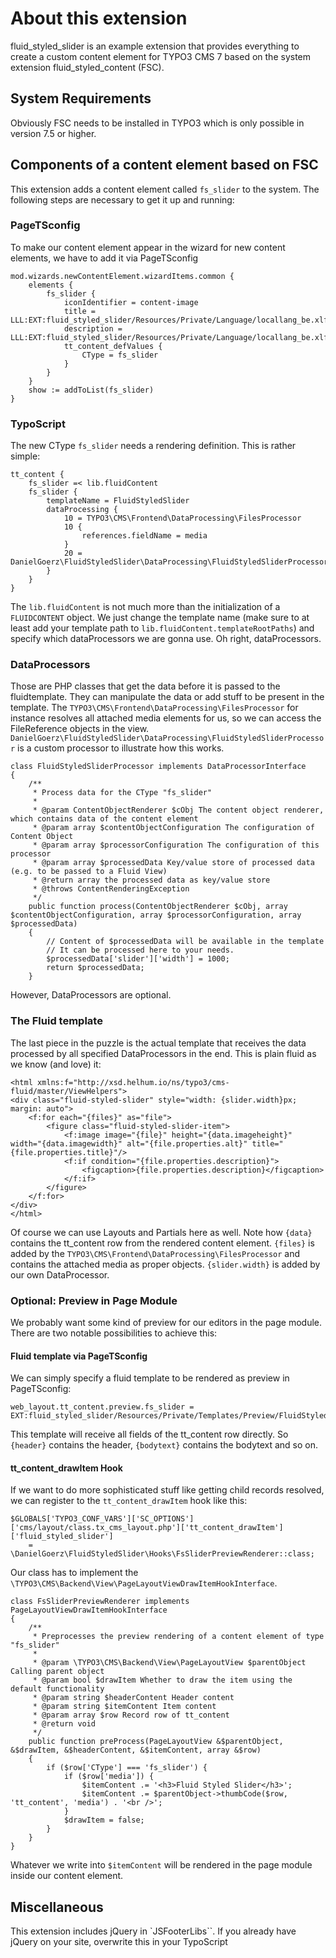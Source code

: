# About this extension

fluid_styled_slider is an example extension that provides everything to create a custom content element
for TYPO3 CMS 7 based on the system extension fluid_styled_content (FSC).

## System Requirements
Obviously FSC needs to be installed in TYPO3 which is only possible in version 7.5 or higher.

## Components of a content element based on FSC
This extension adds a content element called `fs_slider` to the system. The following steps are necessary to get it up and running:

### PageTSconfig
To make our content element appear in the wizard for new content elements, we have to add it via PageTSconfig

    mod.wizards.newContentElement.wizardItems.common {
    	elements {
    		fs_slider {
    			iconIdentifier = content-image
    			title = LLL:EXT:fluid_styled_slider/Resources/Private/Language/locallang_be.xlf:wizard.title
    			description = LLL:EXT:fluid_styled_slider/Resources/Private/Language/locallang_be.xlf:wizard.description
    			tt_content_defValues {
    				CType = fs_slider
    			}
    		}
    	}
    	show := addToList(fs_slider)
    }

### TypoScript
The new CType `fs_slider` needs a rendering definition. This is rather simple:

    tt_content {
    	fs_slider =< lib.fluidContent
    	fs_slider {
    		templateName = FluidStyledSlider
    		dataProcessing {
    			10 = TYPO3\CMS\Frontend\DataProcessing\FilesProcessor
    			10 {
    				references.fieldName = media
    			}
    			20 = DanielGoerz\FluidStyledSlider\DataProcessing\FluidStyledSliderProcessor
    		}
    	}
    }

The `lib.fluidContent` is not much more than the initialization of a `FLUIDCONTENT` object. We just change the template name
(make sure to at least add your template path to `lib.fluidContent.templateRootPaths`)
and specify which dataProcessors we are gonna use. Oh right, dataProcessors.

### DataProcessors
Those are PHP classes that get the data before it is passed to the fluidtemplate. They can manipulate the data or add stuff to
be present in the template. The `TYPO3\CMS\Frontend\DataProcessing\FilesProcessor`
for instance resolves all attached media elements for us, so we can access the FileReference objects in the view.
`DanielGoerz\FluidStyledSlider\DataProcessing\FluidStyledSliderProcessor` is a custom processor to illustrate how this works.

    class FluidStyledSliderProcessor implements DataProcessorInterface
    {
        /**
         * Process data for the CType "fs_slider"
         *
         * @param ContentObjectRenderer $cObj The content object renderer, which contains data of the content element
         * @param array $contentObjectConfiguration The configuration of Content Object
         * @param array $processorConfiguration The configuration of this processor
         * @param array $processedData Key/value store of processed data (e.g. to be passed to a Fluid View)
         * @return array the processed data as key/value store
         * @throws ContentRenderingException
         */
        public function process(ContentObjectRenderer $cObj, array $contentObjectConfiguration, array $processorConfiguration, array $processedData)
        {
            // Content of $processedData will be available in the template
            // It can be processed here to your needs.
            $processedData['slider']['width'] = 1000;
            return $processedData;
        }

However, DataProcessors are optional.

### The Fluid template
The last piece in the puzzle is the actual template that receives the data processed by all specified DataProcessors in the end.
This is plain fluid as we know (and love) it:

    <html xmlns:f="http://xsd.helhum.io/ns/typo3/cms-fluid/master/ViewHelpers">
    <div class="fluid-styled-slider" style="width: {slider.width}px; margin: auto">
    	<f:for each="{files}" as="file">
    		<figure class="fluid-styled-slider-item">
    			<f:image image="{file}" height="{data.imageheight}" width="{data.imagewidth}" alt="{file.properties.alt}" title="{file.properties.title}"/>
    			<f:if condition="{file.properties.description}">
    				<figcaption>{file.properties.description}</figcaption>
    			</f:if>
    		</figure>
    	</f:for>
    </div>
    </html>

Of course we can use Layouts and Partials here as well. Note how `{data}` contains the tt_content row from the rendered
content element. `{files}` is added by the `TYPO3\CMS\Frontend\DataProcessing\FilesProcessor` and contains the attached media
as proper objects. `{slider.width}` is added by our own DataProcessor.

### Optional: Preview in Page Module
We probably want some kind of preview for our editors in the page module. There are two notable possibilities to achieve this:

#### Fluid template via PageTSconfig
We can simply specify a fluid template to be rendered as preview in PageTSconfig:

    web_layout.tt_content.preview.fs_slider = EXT:fluid_styled_slider/Resources/Private/Templates/Preview/FluidStyledSlider.html

This template will receive all fields of the tt_content row directly. So `{header}` contains the header, `{bodytext}` contains the
bodytext and so on.

#### tt_content_drawItem Hook
If we want to do more sophisticated stuff like getting child records resolved, we can register to the `tt_content_drawItem` hook
like this:

    $GLOBALS['TYPO3_CONF_VARS']['SC_OPTIONS']['cms/layout/class.tx_cms_layout.php']['tt_content_drawItem']['fluid_styled_slider']
        = \DanielGoerz\FluidStyledSlider\Hooks\FsSliderPreviewRenderer::class;

Our class has to implement the `\TYPO3\CMS\Backend\View\PageLayoutViewDrawItemHookInterface`.

    class FsSliderPreviewRenderer implements PageLayoutViewDrawItemHookInterface
    {
        /**
         * Preprocesses the preview rendering of a content element of type "fs_slider"
         *
         * @param \TYPO3\CMS\Backend\View\PageLayoutView $parentObject Calling parent object
         * @param bool $drawItem Whether to draw the item using the default functionality
         * @param string $headerContent Header content
         * @param string $itemContent Item content
         * @param array $row Record row of tt_content
         * @return void
         */
        public function preProcess(PageLayoutView &$parentObject, &$drawItem, &$headerContent, &$itemContent, array &$row)
        {
            if ($row['CType'] === 'fs_slider') {
                if ($row['media']) {
                    $itemContent .= '<h3>Fluid Styled Slider</h3>';
                    $itemContent .= $parentObject->thumbCode($row, 'tt_content', 'media') . '<br />';
                }
                $drawItem = false;
            }
        }
    }

Whatever we write into `$itemContent` will be rendered in the page module inside our content element. 

## Miscellaneous
This extension includes jQuery in `JSFooterLibs``. If you already have jQuery on your site, overwrite this in your TypoScript